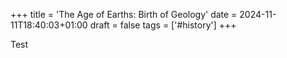 +++
title = 'The Age of Earths: Birth of Geology'
date = 2024-11-11T18:40:03+01:00
draft = false
tags = ['#history']
+++

Test